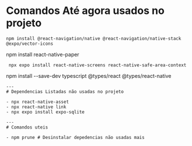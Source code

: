# Comandos Até agora usados no projeto 
``` 
npm install @react-navigation/native @react-navigation/native-stack @expo/vector-icons
``` 
npm install react-native-paper
```
 npx expo install react-native-screens react-native-safe-area-context
 ``` 
 npm install --save-dev typescript @types/react @types/react-native
 ```
---
# Dependencias Listadas não usadas no projeto 

- npx react-native-asset
- npx react-native link
- npx expo install expo-sqlite

---
# Comandos uteis 

- npm prune # Desinstalar depedencias não usadas mais
 